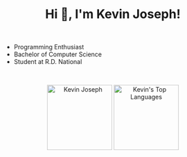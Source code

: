 <h1 align="center">Hi 👋, I'm Kevin Joseph!</h1>
<br>

- Programming Enthusiast
- Bachelor of Computer Science
- Student at R.D. National

<br>
<p align = "center">
<img src="https://github-readme-stats.vercel.app/api?username=kevinjosephh&theme=algolia&show_icons=true&count_private=true&include_all_commits=true&hide=stars" alt="Kevin Joseph" style="height: 150px;" />
<img src="https://github-readme-stats.vercel.app/api/top-langs/?username=kevinjosephh&layout=compact&theme=algolia&hide_langs_below=1" alt="Kevin's Top Languages" style="height: 150px"/>
</p>

